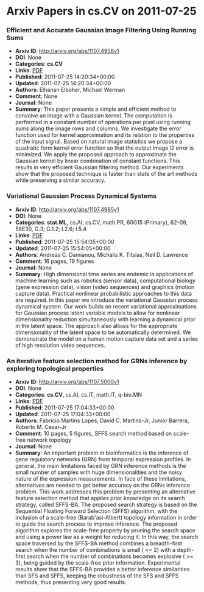 # Arxiv Papers in cs.CV on 2011-07-25
### Efficient and Accurate Gaussian Image Filtering Using Running Sums
- **Arxiv ID**: http://arxiv.org/abs/1107.4958v1
- **DOI**: None
- **Categories**: **cs.CV**
- **Links**: [PDF](http://arxiv.org/pdf/1107.4958v1)
- **Published**: 2011-07-25 14:20:34+00:00
- **Updated**: 2011-07-25 14:20:34+00:00
- **Authors**: Elhanan Elboher, Michael Werman
- **Comment**: None
- **Journal**: None
- **Summary**: This paper presents a simple and efficient method to convolve an image with a Gaussian kernel. The computation is performed in a constant number of operations per pixel using running sums along the image rows and columns. We investigate the error function used for kernel approximation and its relation to the properties of the input signal. Based on natural image statistics we propose a quadratic form kernel error function so that the output image l2 error is minimized. We apply the proposed approach to approximate the Gaussian kernel by linear combination of constant functions. This results in very efficient Gaussian filtering method. Our experiments show that the proposed technique is faster than state of the art methods while preserving a similar accuracy.



### Variational Gaussian Process Dynamical Systems
- **Arxiv ID**: http://arxiv.org/abs/1107.4985v1
- **DOI**: None
- **Categories**: **stat.ML**, cs.AI, cs.CV, math.PR, 60G15 (Primary), 62-09, 58E30, G.3; G.1.2; I.2.6; I.5.4
- **Links**: [PDF](http://arxiv.org/pdf/1107.4985v1)
- **Published**: 2011-07-25 15:54:05+00:00
- **Updated**: 2011-07-25 15:54:05+00:00
- **Authors**: Andreas C. Damianou, Michalis K. Titsias, Neil D. Lawrence
- **Comment**: 16 pages, 19 figures
- **Journal**: None
- **Summary**: High dimensional time series are endemic in applications of machine learning such as robotics (sensor data), computational biology (gene expression data), vision (video sequences) and graphics (motion capture data). Practical nonlinear probabilistic approaches to this data are required. In this paper we introduce the variational Gaussian process dynamical system. Our work builds on recent variational approximations for Gaussian process latent variable models to allow for nonlinear dimensionality reduction simultaneously with learning a dynamical prior in the latent space. The approach also allows for the appropriate dimensionality of the latent space to be automatically determined. We demonstrate the model on a human motion capture data set and a series of high resolution video sequences.



### An iterative feature selection method for GRNs inference by exploring topological properties
- **Arxiv ID**: http://arxiv.org/abs/1107.5000v1
- **DOI**: None
- **Categories**: **cs.CV**, cs.AI, cs.IT, math.IT, q-bio.MN
- **Links**: [PDF](http://arxiv.org/pdf/1107.5000v1)
- **Published**: 2011-07-25 17:04:33+00:00
- **Updated**: 2011-07-25 17:04:33+00:00
- **Authors**: Fabrício Martins Lopes, David C. Martins-Jr, Junior Barrera, Roberto M. Cesar-Jr
- **Comment**: 10 pages, 5 figures, SFFS search method based on scale-free network
  topology
- **Journal**: None
- **Summary**: An important problem in bioinformatics is the inference of gene regulatory networks (GRN) from temporal expression profiles. In general, the main limitations faced by GRN inference methods is the small number of samples with huge dimensionalities and the noisy nature of the expression measurements. In face of these limitations, alternatives are needed to get better accuracy on the GRNs inference problem. This work addresses this problem by presenting an alternative feature selection method that applies prior knowledge on its search strategy, called SFFS-BA. The proposed search strategy is based on the Sequential Floating Forward Selection (SFFS) algorithm, with the inclusion of a scale-free (Barab\'asi-Albert) topology information in order to guide the search process to improve inference. The proposed algorithm explores the scale-free property by pruning the search space and using a power law as a weight for reducing it. In this way, the search space traversed by the SFFS-BA method combines a breadth-first search when the number of combinations is small (<k> <= 2) with a depth-first search when the number of combinations becomes explosive (<k> >= 3), being guided by the scale-free prior information. Experimental results show that the SFFS-BA provides a better inference similarities than SFS and SFFS, keeping the robustness of the SFS and SFFS methods, thus presenting very good results.



